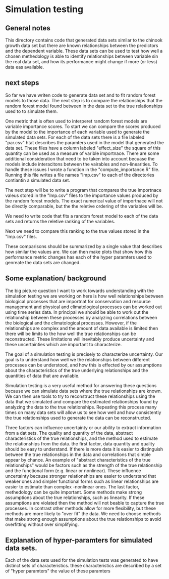 # Simulation testing

## General notes
This directory contains code that generated data sets similar to the chinook growth data set but there are known
relationships between the predictors and the dependent variable. These data sets can be used to test how well a chosen
methedology is able to identify relationships between variable sin the real data set, and how its performance might change
if more (or less) data eas available. 

## next steps
So far we have writen code to generate data set and to fit random forest models to those data. The next step is to 
compare the relationships that the random forest model found between in the data set to the true relationships used to 
to simulate them. 

One metric that is often used to interperet random forest models are variable importance scores. To start we can compare 
the scores produced by the model to the importance of each variable used to generate the simulated data sets. For each of the
data sets there is a file labeled "par.csv" htat describes the paramters used in the model that generated the data set. These
files have a column labeled "effect_size" the square of this quantity can be used as a measure of varible importnace. There are 
some additional consideration that need to be taken into account becuase the models include interacitons between the vairables
and non-linearities. To handle these issues I wrote a function in the "compute_importance.R" file. Running this file writes a file
names "Imp.csv" to each of the directories contiantin a simulated data set. 

The next step will be to write a program that compares the true importnace valeus stored in the "Imp.csv" files to the importance 
values produced by the random forest models. The exact numerical value of importnace will not be directly comparable, but the 
the reletive ordering of the variables will be. 

We need to write code that fits a random forest model to each of the data sets and returns the reletive ranking of the variables.

Next we need to compare this ranking to the true values stored in the "Imp.csv" files. 

These comparisons should be summarized by a single value that describes how similar the values are. We can then make plots that show 
how this performance metric changes has each of the hyper paramters used to genreate the data sets are changed.


## Some explanation/ background

The big picture question I want to work towards understanding with the simulation testing we are working on here is how well 
relationships  between biological processes that are importnat for conservation and resource management and physical and
climatological processes can be worked out using time series data. In principal we should be able to work out the relationship 
between these processes by analyzing correlations between the biological and the climatological processes. However, if the 
relationships are complex and the amount of data available is limited then there will be limits to the how well the true 
relationships can be reconstructed. These limitations will inevitably produce uncertainty and these uncertainties which are 
important to characterize. 

The goal of a simulation testing is precisely to characterize uncertainty. Our goal is to understand how well we the relationships 
between different processes can be understood, and how this is effected by our assumptions about the characteristics of the true 
underlying relationships and the quantities of data that are available. 

Simulation testing is a very useful method for answering these questions because we can simulate data sets where the true 
relationships are known. We can then use tools to try to reconstruct these relationships using the data that we simulated and 
compare the estimated relationships found by analyzing the data to the true relationships. Repeating this process many times on
many data sets will allow us to see how well and how consistently the true relationships used to generate the data can be 
reconstructed.

Three factors can influence uncertainty or our ability to extract information from a dat sets. The quality and quantity of the 
data, abstract characteristics of the true relationships, and the method used to estimate the relationships from the data. the
first factor, data  quantity and quality should be easy to understand. If there is more data it is easier to distinguish between
the true relationships in the data and correlations that simple appear by chance.  An example of "abstract characteristics of the 
true relationships" would be factors such as the strength of the true relationship and the functional form (e.g. linear or nonlinear).
These influence uncertainty because stronger relationships are easier to understand that weaker ones and simpler functional forms
such as linear relationships are easier to estimate than complex -nonlinear ones. The last factor, methedology can be quite important.
Some methods make strong assumptions about the true relationships, such as linearity. If these assumptions are violated then the method
will not beable to capture the true processes. In contrast other methods allow for more flexibility, but these methods are more likely
to "over fit" the data. We need to choose methods that make strong enough assumptions about the true relationships to avoid overfitting
without over simplifying. 


## Explanation of hyper-paramters for simulated data sets. 

Each of the data sets used for the simulation tests was generated to have distinct sets of characteristics. these characteristics are 
described by a set of "hyper paramters" the value of these paramters 
